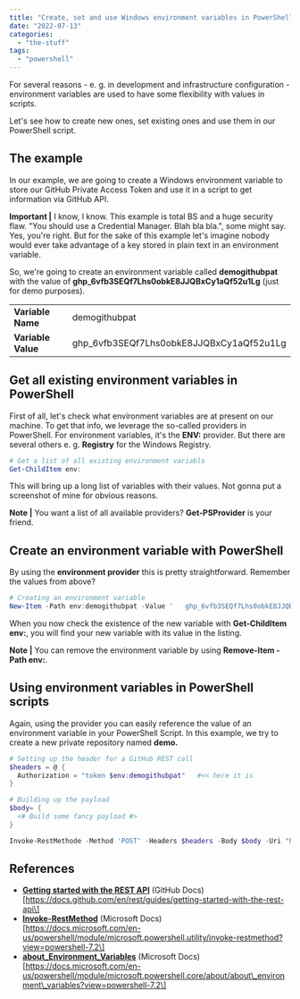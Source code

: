 ```yaml
---
title: "Create, set and use Windows environment variables in PowerShell"
date: "2022-07-13"
categories: 
  - "the-stuff"
tags: 
  - "powershell"
---
```


For several reasons - e. g. in development and infrastructure configuration - environment variables are used to have some flexibility with values in scripts.

Let's see how to create new ones, set existing ones and use them in our PowerShell script.

## The example

In our example, we are going to create a Windows environment variable to store our GitHub Private Access Token and use it in a script to get information via GitHub API.

**Important |** I know, I know. This example is total BS and a huge security flaw. "You should use a Credential Manager. Blah bla bla.", some might say.  
Yes, you're right. But for the sake of this example let's imagine nobody would ever take advantage of a key stored in plain text in an environment variable.

So, we're going to create an environment variable called **demogithubpat** with the value of **ghp\_6vfb3SEQf7Lhs0obkE8JJQBxCy1aQf52u1Lg** (just for demo purposes).

<table><tbody><tr><td><strong>Variable Name</strong></td><td>demogithubpat</td></tr><tr><td><strong>Variable Value</strong></td><td>ghp_6vfb3SEQf7Lhs0obkE8JJQBxCy1aQf52u1Lg</td></tr></tbody></table>

## Get all existing environment variables in PowerShell

First of all, let's check what environment variables are at present on our machine. To get that info, we leverage the so-called providers in PowerShell. For environment variables, it's the **ENV:** provider. But there are several others e. g. **Registry** for the Windows Registry.

```powershell
# Get a list of all existing environment variabls
Get-ChildItem env:
```

This will bring up a long list of variables with their values. Not gonna put a screenshot of mine for obvious reasons.

**Note |** You want a list of all available providers? **Get-PSProvider** is your friend.

## Create an environment variable with PowerShell

By using the **environment provider** this is pretty straightforward. Remember the values from above?

```powershell
# Creating an environment variable
New-Item -Path env:demogithubpat -Value '	ghp_6vfb3SEQf7Lhs0obkE8JJQBxCy1aQf52u1Lg'
```

When you now check the existence of the new variable with **Get-ChildItem env:**, you will find your new variable with its value in the listing.

**Note |** You can remove the environment variable by using **Remove-Item -Path env:<name-of-your-variable>**.

## Using environment variables in PowerShell scripts

Again, using the provider you can easily reference the value of an environment variable in your PowerShell Script. In this example, we try to create a new private repository named **demo.**

```powershell
# Setting up the header for a GitHub REST call 
$headers = @ {
  Authorization = "token $env:demogithubpat"   #<< here it is
}

# Building up the payload
$body= {
  <# Build some fancy payload #>
}

Invoke-RestMethode -Method 'POST' -Headers $headers -Body $body -Uri "https://risky.but.awesome.github.com/api.call" 
```

## References

- **[Getting started with the REST API](https://docs.github.com/en/rest/guides/getting-started-with-the-rest-api)** (GitHub Docs)  
    \[https://docs.github.com/en/rest/guides/getting-started-with-the-rest-api\]
- **[Invoke-RestMethod](https://docs.microsoft.com/en-us/powershell/module/microsoft.powershell.utility/invoke-restmethod?view=powershell-7.2)** (Microsoft Docs)  
    \[https://docs.microsoft.com/en-us/powershell/module/microsoft.powershell.utility/invoke-restmethod?view=powershell-7.2\]
- **[about\_Environment\_Variables](https://docs.microsoft.com/en-us/powershell/module/microsoft.powershell.core/about/about_environment_variables?view=powershell-7.2)** (Microsoft Docs)  
    \[https://docs.microsoft.com/en-us/powershell/module/microsoft.powershell.core/about/about\_environment\_variables?view=powershell-7.2\]
